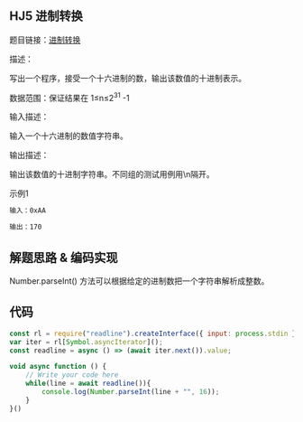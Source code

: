 ## HJ5 进制转换
题目链接：[进制转换](https://www.nowcoder.com/practice/8f3df50d2b9043208c5eed283d1d4da6?tpId=37&tqId=21228&rp=1&ru=/exam/oj/ta&qru=/exam/oj/ta&sourceUrl=%2Fexam%2Foj%2Fta%3FtpId%3D37&difficulty=undefined&judgeStatus=undefined&tags=&title=)

描述：

写出一个程序，接受一个十六进制的数，输出该数值的十进制表示。

数据范围：保证结果在 1≤n≤2<sup>31</sup> -1

 
输入描述：

输入一个十六进制的数值字符串。

输出描述：

输出该数值的十进制字符串。不同组的测试用例用\n隔开。

示例1
```html
输入：0xAA

输出：170
```

## 解题思路 & 编码实现
Number.parseInt() 方法可以根据给定的进制数把一个字符串解析成整数。

## 代码

```javascript
const rl = require("readline").createInterface({ input: process.stdin });
var iter = rl[Symbol.asyncIterator]();
const readline = async () => (await iter.next()).value;

void async function () {
    // Write your code here
    while(line = await readline()){
        console.log(Number.parseInt(line + "", 16));
    }
}()
```